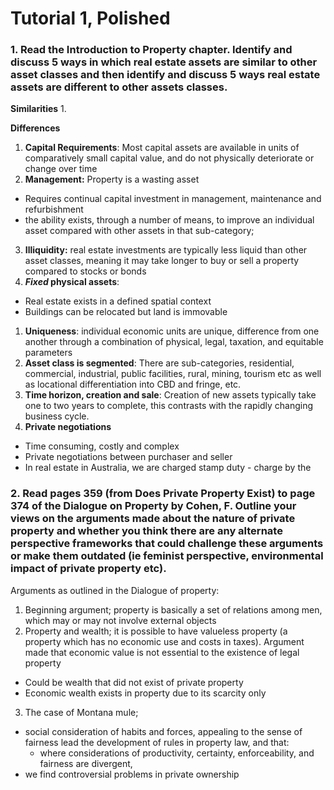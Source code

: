 # Tutorial 1, Polished

### 1. Read the Introduction to Property chapter. Identify and discuss 5 ways in which real estate assets are similar to other asset classes and then identify and discuss 5 ways real estate assets are different to other assets classes.
 
**Similarities**
1. 

**Differences**
1. **Capital Requirements**: Most capital assets are available in units of comparatively small capital value, and do not physically deteriorate or change over time
2. **Management:** Property is a wasting asset 
  - Requires continual capital investment in management, maintenance and refurbishment
  - the ability exists, through a number of means, to improve an individual asset compared with other assets in that sub-category; 
3. **Illiquidity:** real estate investments are typically less liquid than other asset classes, meaning it may take longer to buy or sell a property compared to stocks or bonds 
4. ***Fixed* physical assets**: 
- Real estate exists in a defined spatial context
- Buildings can be relocated but land is immovable
1. **Uniqueness**: individual economic units are unique, difference from one another through a combination of physical, legal, taxation, and equitable parameters
2. **Asset class is segmented**: There are sub-categories, residential, commercial, industrial, public facilities, rural, mining, tourism etc as well as locational differentiation into CBD and fringe, etc.
3. **Time horizon, creation and sale**: Creation of new assets typically take one to two years to complete, this contrasts with the rapidly changing business cycle.
4. **Private negotiations**
- Time consuming, costly and complex
- Private negotiations between purchaser and seller
- In real estate in Australia, we are charged stamp duty - charge by the 

### 2. Read pages 359 (from Does Private Property Exist) to page 374 of the Dialogue on Property by Cohen, F. Outline your views on the arguments made about the nature of private property and whether you think there are any alternate perspective frameworks that could challenge these arguments or make them outdated (ie feminist perspective, environmental impact of private property etc).

Arguments as outlined in the Dialogue of property: 
1. Beginning argument; property is basically a set of relations among men, which may or may not involve external objects
2. Property and wealth; it is possible to have valueless property (a property which has no economic use and costs in taxes). Argument made that economic value is not essential to the existence of legal property
- Could be wealth that did not exist of private property
- Economic wealth exists in property due to its scarcity only
3. The case of Montana mule;
- social consideration of habits and forces, appealing to the sense of fairness lead the development of rules in property law, and that:
  - where considerations of productivity, certainty, enforceability, and fairness are divergent,
- we find controversial problems in private ownership

